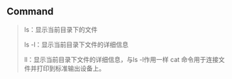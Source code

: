 ## Command

> ls：显示当前目录下的文件
>
> ls -l：显示当前目录下文件的详细信息
>
> ll：显示当前目录下文件的详细信息，与ls -l作用一样
> cat 命令用于连接文件并打印到标准输出设备上。

